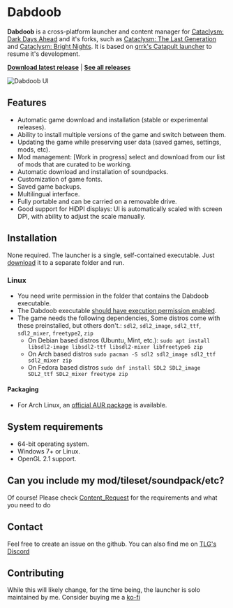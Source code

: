# Dabdoob

**Dabdoob** is a cross-platform launcher and content manager for [Cataclysm: Dark Days Ahead](https://github.com/CleverRaven/Cataclysm-DDA) and it's forks, such as [Cataclysm: The Last Generation](https://github.com/Cataclysm-TLG/Cataclysm-TLG/) and [Cataclysm: Bright Nights](https://github.com/cataclysmbnteam/Cataclysm-BN). It is based on [qrrk's Catapult launcher](https://github.com/qrrk/Catapult) to resume it's development.

[**Download latest release**](https://github.com/Hihahahalol/Catapult_Dabdoob/releases/latest)  |  [**See all releases**](https://github.com/Hihahahalol/Catapult_Dabdoob/releases)



![Dabdoob UI](./.github/Dabdoob_ui.gif)

## Features

- Automatic game download and installation (stable or experimental releases).
- Ability to install multiple versions of the game and switch between them.
- Updating the game while preserving user data (saved games, settings, mods, etc).
- Mod management: [Work in progress] select and download from our list of mods that are curated to be working.
- Automatic download and installation of soundpacks.
- Customization of game fonts.
- Saved game backups.
- Multilingual interface.
- Fully portable and can be carried on a removable drive.
- Good support for HiDPI displays: UI is automatically scaled with screen DPI, with ability to adjust the scale manually.

## Installation

None required. The launcher is a single, self-contained executable. Just [download](https://github.com/Hihahahalol/Catapult_TLG/releases/latest) it to a separate folder and run.

### Linux
- You need write permission in the folder that contains the Dabdoob executable.
- The Dabdoob executable [should have execution permission enabled](https://askubuntu.com/a/485001).
- The game needs the following dependencies, Some distros come with these preinstalled, but others don't.: `sdl2`, `sdl2_image`, `sdl2_ttf`, `sdl2_mixer`, `freetype2`, `zip`
    - On Debian based distros (Ubuntu, Mint, etc.): `sudo apt install libsdl2-image libsdl2-ttf libsdl2-mixer libfreetype6 zip`
    - On Arch based distros `sudo pacman -S sdl2 sdl2_image sdl2_ttf sdl2_mixer zip`
    - On Fedora based distros `sudo dnf install SDL2 SDL2_image SDL2_ttf SDL2_mixer freetype zip`

#### Packaging

- For Arch Linux, an [official AUR package](https://aur.archlinux.org/packages/catapult-bin) is available.

## System requirements

- 64-bit operating system.
- Windows 7+ or Linux.
- OpenGL 2.1 support.

## Can you include my mod/tileset/soundpack/etc?

Of course! Please check [Content_Request](Content_Request.md) for the requirements and what you need to do

## Contact

Feel free to create an issue on the github. You can also find me on [TLG's Discord](https://discord.com/invite/zT9sXmZNCK)

## Contributing

While this will likely change, for the time being, the launcher is solo maintained by me. Consider buying me a [ko-fi](https://ko-fi.com/hihahahalol)

